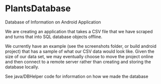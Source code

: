 # PlantsDatabase
Database of Information on Android Application

We are creating an application that takes a CSV file that we have scraped and turns that into SQL database objects offline.

We currently have an example (see the screenshots folder, or build android project) that has a sample of what our CSV data would look like. Given the size of our data set, we may eventually choose to move the project online and then connect to a remote server rather than creating and storing the database locally.


See java/DBHelper code for information on how we made the database
